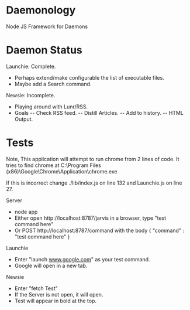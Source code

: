 Daemonology
===========

Node JS Framework for Daemons


Daemon Status
====
Launchie: Complete.  
 - Perhaps extend/make configurable the list of executable files.  
 - Maybe add a Search command.

Newsie: Incomplete.
 - Playing around with Lunr/RSS.
 - Goals
 -- Check RSS feed.
 -- Distill Articles.
 -- Add to history.
 -- HTML Output.


Tests
====
Note, This application will attempt to run chrome from 2 lines of code.  It tries to find chrome at C:\\Program Files (x86)\\Google\\Chrome\\Application\\chrome.exe

If this is incorrect change ./lib/index.js on line 132 and Launchie.js on line 27.

Server
 - node app
 - Either open http://localhost:8787/jarvis in a browser, type "test command here"
 - Or POST http://localhost:8787/command with the body { "command" : "test command here" }

Launchie
 - Enter "launch www.google.com" as your test command.
 - Google will open in a new tab.

Newsie
 - Enter "fetch Test"
 - If the Server is not open, it will open.
 - Test will appear in bold at the top. 